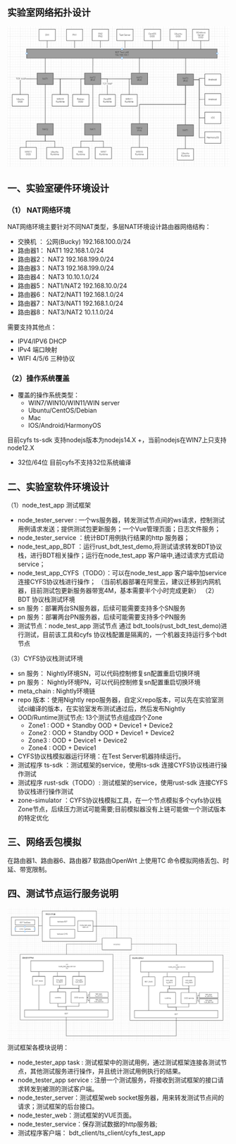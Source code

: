 

## 实验室网络拓扑设计

<img src="./img/lab_network.png">

##  一、实验室硬件环境设计
### （1） NAT网络环境
 NAT网络环境主要针对不同NAT类型，多层NAT环境设计路由器网络结构：   
+ 交换机 ：  公网(Bucky) 192.168.100.0/24
+ 路由器1： NAT1 192.168.1.0/24
+ 路由器2： NAT2 192.168.199.0/24
+ 路由器3： NAT3 192.168.199.0/24
+ 路由器4： NAT3 10.10.1.0/24
+ 路由器5： NAT1/NAT2 192.168.10.0/24
+ 路由器6： NAT2/NAT1 192.168.1.0/24
+ 路由器7： NAT3/NAT1 192.168.1.0/24
+ 路由器8： NAT3/NAT2 10.1.1.0/24

需要支持其他点：
+ IPV4/IPV6 DHCP
+ IPv4 端口映射
+ WIFI 4/5/6 三种协议 

### （2）操作系统覆盖
+ 覆盖的操作系统类型：
  + WIN7/WIN10/WIN11/WIN server
  + Ubuntu/CentOS/Debian 
  + Mac
  + IOS/Android/HarmonyOS
  
目前cyfs ts-sdk 支持nodejs版本为nodejs14.X +，当前nodejs在WIN7上只支持node12.X

+ 32位/64位
目前cyfs不支持32位系统编译


##  二、实验室软件环境设计
（1）node_test_app 测试框架
+ node_tester_server :  一个ws服务器，转发测试节点间的ws请求，控制测试用例请求发送；提供测试包更新服务；一个Vue管理页面；日志文件服务；
+ node_tester_service ：统计BDT用例执行结果的http 服务器；
+ node_test_app_BDT ：运行rust_bdt_test_demo,将测试请求转发BDT协议栈，进行BDT相关操作；运行在node_test_app 客户端中,通过请求方式启动service；
+ node_test_app_CYFS（TODO）：可以在node_test_app 客户端中加service 连接CYFS协议栈进行操作；
    （当前机器部署在阿里云，建议迁移到内网机器，目前测试包更新服务器带宽4M，基本需要半个小时完成更新）
（2）BDT 协议栈测试环境
+  sn 服务：部署两台SN服务器，后续可能需要支持多个SN服务
+  pn 服务：部署两台PN服务器，后续可能需要支持多个PN服务
+  测试节点：node_test_app 测试节点 通过 bdt_tools(rust_bdt_test_demo)进行测试，目前该工具和cyfs 协议栈配置是隔离的，一个机器支持运行多个bdt 节点

（3）CYFS协议栈测试环境
+ sn 服务： Nightly环境SN，可以代码控制修复sn配置重启切换环境
+ pn 服务： Nightly环境PN，可以代码控制修复sn配置重启切换环境
+ meta_chain : Nightly环境链
+ repo 版本：使用Nightly repo服务器，自定义repo版本，可以先在实验室测试ci编译的版本，在实验室发布测试通过后，然后发布Nightly
+ OOD/Runtime测试节点: 13个测试节点组成四个Zone 
    + Zone1 : OOD + Standby OOD + Device1 + Device2
    + Zone2 : OOD + Standby OOD + Device1 + Device2
    + Zone3 : OOD  + Device1 + Device2
    + Zone4 : OOD  + Device1
+ CYFS协议栈模拟器运行环境：在Test Server机器持续运行。
+ 测试程序 ts-sdk ：测试框架的service，使用ts-sdk 连接CYFS协议栈进行操作测试
+ 测试程序 rust-sdk（TODO）: 测试框架的service，使用rust-sdk 连接CYFS协议栈进行操作测试
+ zone-simulator ：CYFS协议栈模拟工具，在一个节点模拟多个cyfs协议栈Zone节点，后续压力测试可能需要;目前模拟器没有上链可能做一个测试版本的特定优化
    

##  三、网络丢包模拟
在路由器1、路由器6、路由器7 软路由OpenWrt 上使用TC 命令模拟网络丢包、时延、带宽限制。


## 四、测试节点运行服务说明



<img src="./img/cyfs_stack_test.png">
测试框架各模块说明：

+ node_tester_app task : 测试框架中的测试用例，通过测试框架连接各测试节点，其他测试服务进行操作，并且统计测试用例执行的结果。
+ node_tester_app service : 注册一个测试服务，将接收到测试框架的接口请求转发到被测的测试客户端。
+ node_tester_server：测试框架web socket服务器，用来转发测试节点间的请求；测试框架的后台接口。
+ node_tester_web：测试框架的VUE页面。
+ node_tester_service：保存测试数据的http服务器;
+ 测试程序客户端： bdt_client/ts_client/cyfs_test_app